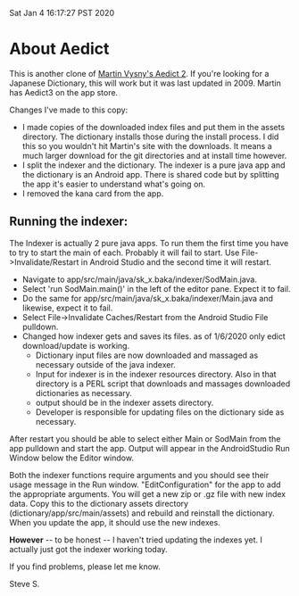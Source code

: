 

Sat Jan  4 16:17:27 PST 2020

# About Aedict

This is another clone of
[Martin Vysny's Aedict 2](https://github.com/mvysny/aedict).
If you're looking for a Japanese Dictionary, this will work
but it was last updated in 2009.  Martin has Aedict3 on the 
app store.

Changes I've made to this copy:
* I made copies of the downloaded index files and put them
in the assets directory.  The dictionary installs those
during the install process.  I did this so you wouldn't
hit Martin's site with the downloads.  It means a much
larger download for the git directories and at install time
however.
* I split the indexer and the dictionary.  The indexer
is a pure java app and the dictionary is an Android app.
There is shared code but by splitting the app it's easier
to understand what's going on.
* I removed the kana card from the app.

## Running the indexer:
The Indexer is actually 2 pure java apps.  To run them
the first time you have to try to start the main of each.
Probably it will fail to start.  Use File->Invalidate/Restart
in Android Studio and the second time it will restart.
* Navigate to app/src/main/java/sk_x.baka/indexer/SodMain.java.
* Select 'run SodMain.main()' in the left of the editor pane.
Expect it to fail.
* Do the same for app/src/main/java/sk_x.baka/indexer/Main.java
and likewise, expect it to fail.
* Select File->Invalidate Caches/Restart from the Android Studio
File pulldown.
* Changed how indexer gets and saves its files.  as of 1/6/2020
  only edict download/update is working.
    * Dictionary input files are now downloaded and massaged
      as necessary outside of the java indexer.
    * Input for indexer
        is in the indexer resources directory.  Also in that
        directory is a PERL script that downloads and massages
        downloaded dictionaries as necessary.
    * output should be in the indexer assets directory.
    * Developer is responsible for updating files on the
      dictionary side as necessary.

After restart you should be able to select either Main or SodMain from
the app pulldown and start the app.  Output will appear in the
AndroidStudio Run Window below the Editor window.

Both the indexer functions require arguments and you should see their
usage message in the Run window.  "EditConfiguration" for the app
to add the appropriate arguments.  You will get a new zip or .gz file
with new index data.  Copy this to the dictionary assets directory
(dictionary/app/src/main/assets) and rebuild and reinstall the
dictionary.  When you update the app, it should use the new indexes.

**However** -- to be honest -- I haven't tried updating the indexes yet.
I actually just got the indexer working today.

If you find problems, please let me know.

Steve S.
